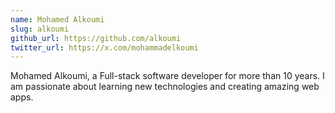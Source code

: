 ```yaml
---
name: Mohamed Alkoumi
slug: alkoumi
github_url: https://github.com/alkoumi
twitter_url: https://x.com/mohammadelkoumi
---
```


Mohamed Alkoumi, a Full-stack software developer for more than 10 years. I am passionate about learning new technologies and creating amazing web apps.
